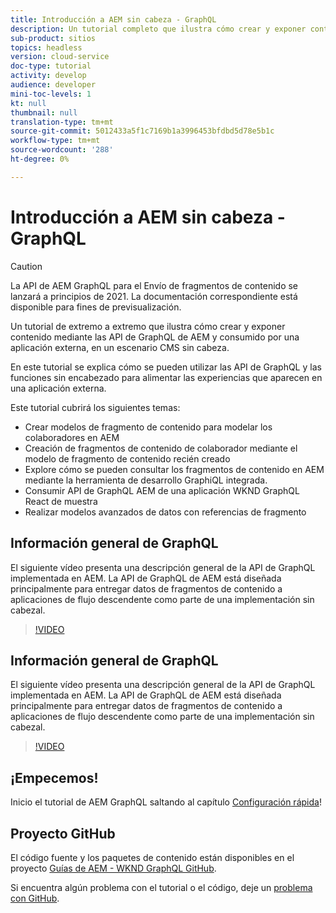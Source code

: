 ```yaml
---
title: Introducción a AEM sin cabeza - GraphQL
description: Un tutorial completo que ilustra cómo crear y exponer contenido mediante las API de GraphQL de AEM.
sub-product: sitios
topics: headless
version: cloud-service
doc-type: tutorial
activity: develop
audience: developer
mini-toc-levels: 1
kt: null
thumbnail: null
translation-type: tm+mt
source-git-commit: 5012433a5f1c7169b1a3996453bfdbd5d78e5b1c
workflow-type: tm+mt
source-wordcount: '288'
ht-degree: 0%

---
```



# Introducción a AEM sin cabeza - GraphQL

>[!CAUTION]
>
> La API de AEM GraphQL para el Envío de fragmentos de contenido se lanzará a principios de 2021.
> La documentación correspondiente está disponible para fines de previsualización.

Un tutorial de extremo a extremo que ilustra cómo crear y exponer contenido mediante las API de GraphQL de AEM y consumido por una aplicación externa, en un escenario CMS sin cabeza.

En este tutorial se explica cómo se pueden utilizar las API de GraphQL y las funciones sin encabezado para alimentar las experiencias que aparecen en una aplicación externa.

Este tutorial cubrirá los siguientes temas:

* Crear modelos de fragmento de contenido para modelar los colaboradores en AEM
* Creación de fragmentos de contenido de colaborador mediante el modelo de fragmento de contenido recién creado
* Explore cómo se pueden consultar los fragmentos de contenido en AEM mediante la herramienta de desarrollo GraphiQL integrada.
* Consumir API de GraphQL AEM de una aplicación WKND GraphQL React de muestra
* Realizar modelos avanzados de datos con referencias de fragmento

## Información general de GraphQL

El siguiente vídeo presenta una descripción general de la API de GraphQL implementada en AEM. La API de GraphQL de AEM está diseñada principalmente para entregar datos de fragmentos de contenido a aplicaciones de flujo descendente como parte de una implementación sin cabezal.

>[!VIDEO](https://video.tv.adobe.com/v/328618/?quality=12&learn=on)

## Información general de GraphQL

El siguiente vídeo presenta una descripción general de la API de GraphQL implementada en AEM. La API de GraphQL de AEM está diseñada principalmente para entregar datos de fragmentos de contenido a aplicaciones de flujo descendente como parte de una implementación sin cabezal.

>[!VIDEO](https://video.tv.adobe.com/v/328618/?quality=12&learn=on)

## ¡Empecemos!

Inicio el tutorial de AEM GraphQL saltando al capítulo [Configuración rápida](./setup.md)!

## Proyecto GitHub

El código fuente y los paquetes de contenido están disponibles en el proyecto [Guías de AEM - WKND GraphQL GitHub](https://github.com/adobe/aem-guides-wknd-graphql).

Si encuentra algún problema con el tutorial o el código, deje un [problema con GitHub](https://github.com/adobe/aem-guides-wknd-graphql/issues).
